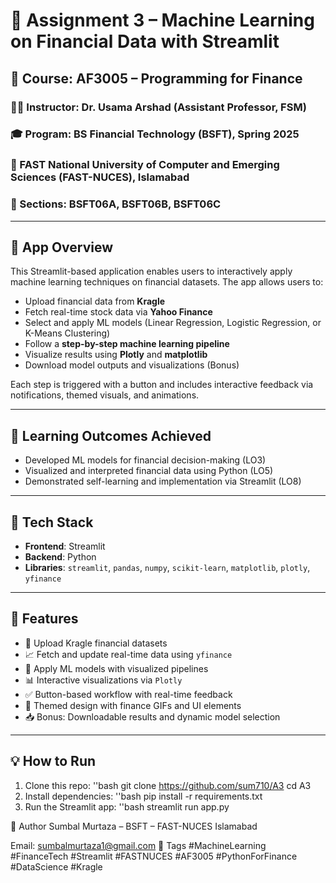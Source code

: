 # 💸 Assignment 3 – Machine Learning on Financial Data with Streamlit

## 📘 Course: AF3005 – Programming for Finance  
### 👨‍🏫 Instructor: Dr. Usama Arshad (Assistant Professor, FSM)  
### 🎓 Program: BS Financial Technology (BSFT), Spring 2025  
### 📍 FAST National University of Computer and Emerging Sciences (FAST-NUCES), Islamabad  
### 📌 Sections: BSFT06A, BSFT06B, BSFT06C  

---

## 🚀 App Overview

This Streamlit-based application enables users to interactively apply machine learning techniques on financial datasets. The app allows users to:
- Upload financial data from **Kragle**
- Fetch real-time stock data via **Yahoo Finance**
- Select and apply ML models (Linear Regression, Logistic Regression, or K-Means Clustering)
- Follow a **step-by-step machine learning pipeline**
- Visualize results using **Plotly** and **matplotlib**
- Download model outputs and visualizations (Bonus)

Each step is triggered with a button and includes interactive feedback via notifications, themed visuals, and animations.

---

## 🧠 Learning Outcomes Achieved
- Developed ML models for financial decision-making (LO3)
- Visualized and interpreted financial data using Python (LO5)
- Demonstrated self-learning and implementation via Streamlit (LO8)

---

## 🔧 Tech Stack

- **Frontend**: Streamlit  
- **Backend**: Python  
- **Libraries**: `streamlit`, `pandas`, `numpy`, `scikit-learn`, `matplotlib`, `plotly`, `yfinance`

---

## 🌟 Features

- 📂 Upload Kragle financial datasets
- 📈 Fetch and update real-time data using `yfinance`
- 🧠 Apply ML models with visualized pipelines
- 📊 Interactive visualizations via `Plotly`
- ✅ Button-based workflow with real-time feedback
- 🎨 Themed design with finance GIFs and UI elements
- 📥 Bonus: Downloadable results and dynamic model selection

---

## 💡 How to Run

1. Clone this repo:
   ''bash
   git clone https://github.com/sum710/A3
   cd A3
2. Install dependencies:
 ''bash
   pip install -r requirements.txt
3. Run the Streamlit app:
 ''bash
   streamlit run app.py

👤 Author
Sumbal Murtaza – BSFT – FAST-NUCES Islamabad

Email: sumbalmurtaza1@gmail.com
📌 Tags
#MachineLearning #FinanceTech #Streamlit #FASTNUCES #AF3005 #PythonForFinance #DataScience #Kragle

